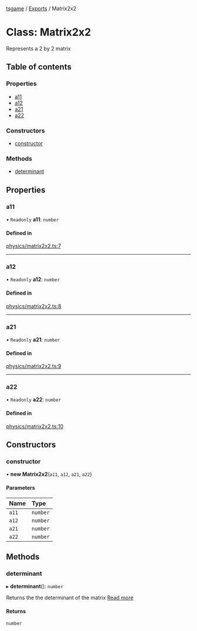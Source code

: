 [tsgame](../README.md) / [Exports](../modules.md) / Matrix2x2

# Class: Matrix2x2

Represents a 2 by 2 matrix

## Table of contents

### Properties

- [a11](Matrix2x2.md#a11)
- [a12](Matrix2x2.md#a12)
- [a21](Matrix2x2.md#a21)
- [a22](Matrix2x2.md#a22)

### Constructors

- [constructor](Matrix2x2.md#constructor)

### Methods

- [determinant](Matrix2x2.md#determinant)

## Properties

### a11

• `Readonly` **a11**: `number`

#### Defined in

[physics/matrix2x2.ts:7](https://github.com/ashleycheung/tsgame/blob/46dfc92/src/physics/matrix2x2.ts#L7)

___

### a12

• `Readonly` **a12**: `number`

#### Defined in

[physics/matrix2x2.ts:8](https://github.com/ashleycheung/tsgame/blob/46dfc92/src/physics/matrix2x2.ts#L8)

___

### a21

• `Readonly` **a21**: `number`

#### Defined in

[physics/matrix2x2.ts:9](https://github.com/ashleycheung/tsgame/blob/46dfc92/src/physics/matrix2x2.ts#L9)

___

### a22

• `Readonly` **a22**: `number`

#### Defined in

[physics/matrix2x2.ts:10](https://github.com/ashleycheung/tsgame/blob/46dfc92/src/physics/matrix2x2.ts#L10)

## Constructors

### constructor

• **new Matrix2x2**(`a11`, `a12`, `a21`, `a22`)

#### Parameters

| Name | Type |
| :------ | :------ |
| `a11` | `number` |
| `a12` | `number` |
| `a21` | `number` |
| `a22` | `number` |

## Methods

### determinant

▸ **determinant**(): `number`

Returns the the determinant of the matrix
[Read more](https://www.chilimath.com/lessons/advanced-algebra/determinant-2x2-matrix/)

#### Returns

`number`
